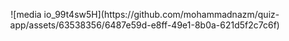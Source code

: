 <p align="center">
  ![media io_99t4sw5H](https://github.com/mohammadnazm/quiz-app/assets/63538356/6487e59d-e8ff-49e1-8b0a-621d5f2c7c6f)
</p>
